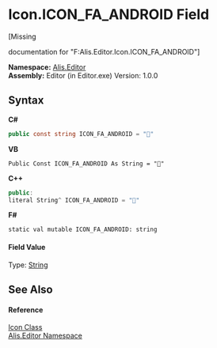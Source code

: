 # Icon.ICON_FA_ANDROID Field
 

\[Missing <summary> documentation for "F:Alis.Editor.Icon.ICON_FA_ANDROID"\]

**Namespace:**&nbsp;<a href="b150ade4-39de-a232-5f06-d3cdc1b2c538">Alis.Editor</a><br />**Assembly:**&nbsp;Editor (in Editor.exe) Version: 1.0.0

## Syntax

**C#**<br />
``` C#
public const string ICON_FA_ANDROID = ""
```

**VB**<br />
``` VB
Public Const ICON_FA_ANDROID As String = ""
```

**C++**<br />
``` C++
public:
literal String^ ICON_FA_ANDROID = ""
```

**F#**<br />
``` F#
static val mutable ICON_FA_ANDROID: string
```


#### Field Value
Type: <a href="https://docs.microsoft.com/dotnet/api/system.string" target="_blank">String</a>

## See Also


#### Reference
<a href="cc0f883c-67f8-f772-c6d7-a60b129f22a7">Icon Class</a><br /><a href="b150ade4-39de-a232-5f06-d3cdc1b2c538">Alis.Editor Namespace</a><br />